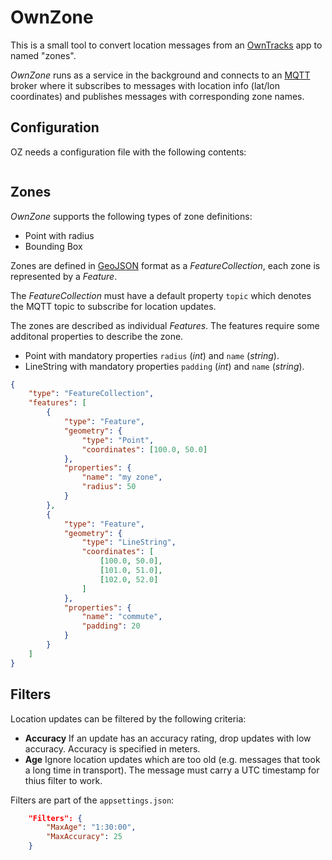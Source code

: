# OwnZone
This is a small tool to convert location messages from
an [OwnTracks](http://owntracks.org/) app to named "zones".

*OwnZone* runs as a service in the background and connects
to an [MQTT](https://mqtt.org/) broker where it subscribes to
messages with location info (lat/lon coordinates)
and publishes messages with corresponding zone names.

## Configuration
OZ needs a configuration file with the following contents:

```

```

## Zones
*OwnZone* supports the following types of zone definitions:
- Point with radius
- Bounding Box

Zones are defined in [GeoJSON](http://geojson.org) format
as a *FeatureCollection*, each zone is represented by a *Feature*.

The *FeatureCollection* must have a default property `topic`
which denotes the MQTT topic to subscribe for location updates.

The zones are described as individual *Features*. The features
require some additonal properties to describe the zone.

- Point
  with mandatory properties `radius` (*int*) and `name` (*string*).
- LineString
  with mandatory properties `padding` (*int*) and `name` (*string*).

```json
{
    "type": "FeatureCollection",
    "features": [
        {
            "type": "Feature",
            "geometry": {
                "type": "Point",
                "coordinates": [100.0, 50.0]
            },
            "properties": {
                "name": "my zone",
                "radius": 50
            }
        },
        {
            "type": "Feature",
            "geometry": {
                "type": "LineString",
                "coordinates": [
                    [100.0, 50.0],
                    [101.0, 51.0],
                    [102.0, 52.0]
                ]
            },
            "properties": {
                "name": "commute",
                "padding": 20
            }
        }
    ]
}
```

## Filters
Location updates can be filtered by the following criteria:

- **Accuracy**
  If an update has an accuracy rating, drop updates with low accuracy.
  Accuracy is specified in meters.
- **Age**
  Ignore location updates which are too old (e.g. messages that took a long
  time in transport). The message must carry a UTC timestamp for thius filter
  to work.

Filters are part of the `appsettings.json`:
```json
    "Filters": {
        "MaxAge": "1:30:00",
        "MaxAccuracy": 25
    }
```
